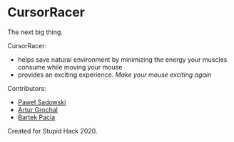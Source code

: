 # CursorRacer

The next big thing.

CursorRacer:

- helps save natural environment by minimizing the energy your muscles consume
  while moving your mouse
- provides an exciting experience. _Make your mouse exciting again_

Contributors:

- [Paweł Sadowski](https://github.com/pawelplsi)
- [Artur Grochal](https://github.com/agrochal)
- [Bartek Pacia](https://github.com/bartekpacia)

Created for Stupid Hack 2020.
